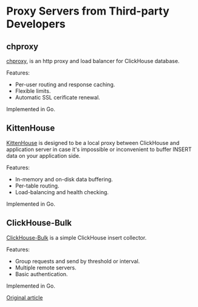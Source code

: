 # Proxy Servers from Third-party Developers

## chproxy

[chproxy](https://github.com/Vertamedia/chproxy), is an http proxy and load balancer for ClickHouse database. 

Features:

* Per-user routing and response caching.
* Flexible limits.
* Automatic SSL cerificate renewal.

Implemented in Go.

## KittenHouse

[KittenHouse](https://github.com/VKCOM/kittenhouse) is designed to be a local proxy between ClickHouse and application server in case it's impossible or inconvenient to buffer INSERT data on your application side.

Features:

* In-memory and on-disk data buffering.
* Per-table routing.
* Load-balancing and health checking.

Implemented in Go.

## ClickHouse-Bulk

[ClickHouse-Bulk](https://github.com/nikepan/clickhouse-bulk) is a simple ClickHouse insert collector.

Features:

* Group requests and send by threshold or interval.
* Multiple remote servers.
* Basic authentication.

Implemented in Go.

[Original article](https://clickhouse.yandex/docs/en/interfaces/third-party/proxy/) <!--hide-->
